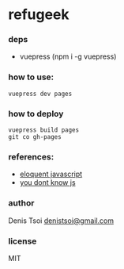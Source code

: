 # refugeek

### deps
- vuepress (npm i -g vuepress)  

### how to use:

```
vuepress dev pages
```

### how to deploy
```
vuepress build pages
git co gh-pages
```

### references:
- [eloquent javascript](http://eloquentjavascript.net/)  
- [you dont know js](https://github.com/getify/You-Dont-Know-JS)  


### author
Denis Tsoi <denistsoi@gmail.com>

### license
MIT 